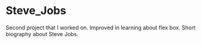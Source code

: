 # Steve_Jobs
Second project that I worked on. Improved in learning about flex box. Short biography about Steve Jobs.
